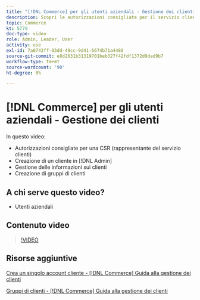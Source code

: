 ```yaml
---
title: "[!DNL Commerce] per gli utenti aziendali - Gestione dei clienti"
description: Scopri le autorizzazioni consigliate per il servizio clienti e crea un cliente nel [!DNL Admin], la gestione delle informazioni sui clienti e la creazione di gruppi di clienti.
topic: Commerce
kt: 5779
doc-type: video
role: Admin, Leader, User
activity: use
exl-id: 7a0743ff-03dd-49cc-9d41-6674b71a4480
source-git-commit: e8d2631b31319701beb327f42fdf1372d9dad9b7
workflow-type: tm+mt
source-wordcount: '90'
ht-degree: 0%

---
```


# [!DNL Commerce] per gli utenti aziendali - Gestione dei clienti

In questo video:

- Autorizzazioni consigliate per una CSR (rappresentante del servizio clienti)
- Creazione di un cliente in [!DNL Admin]
- Gestione delle informazioni sui clienti
- Creazione di gruppi di clienti

## A chi serve questo video?

- Utenti aziendali

## Contenuto video

>[!VIDEO](https://video.tv.adobe.com/v/36189?quality=12&learn=on)

## Risorse aggiuntive

[Crea un singolo account cliente - [!DNL Commerce] Guida alla gestione dei clienti](https://experienceleague.adobe.com/docs/commerce-admin/customers/customer-accounts/account-create.html)

[Gruppi di clienti - [!DNL Commerce] Guida alla gestione dei clienti](https://experienceleague.adobe.com/docs/commerce-admin/customers/customers-menu/customer-groups.html)
